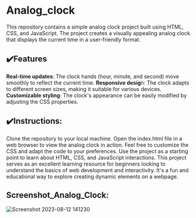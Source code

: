 # Analog_clock

This repository contains a simple analog clock project built using HTML, CSS, and JavaScript.
The project creates a visually appealing analog clock that displays the current time in a user-friendly format.

## :heavy_check_mark:Features

**Real-time updates**: The clock hands (hour, minute, and second) move smoothly to reflect the current time.
**Responsive desig**n: The clock adapts to different screen sizes, making it suitable for various devices.
**Customizable styling**: The clock's appearance can be easily modified by adjusting the CSS properties.


## :heavy_check_mark:Instructions:

Clone the repository to your local machine.
Open the index.html file in a web browser to view the analog clock in action.
Feel free to customize the CSS and adapt the code to your preferences.
Use the project as a starting point to learn about HTML, CSS, and JavaScript interactions.
This project serves as an excellent learning resource for beginners looking to understand the basics of web development and interactivity.
It's a fun and educational way to explore creating dynamic elements on a webpage.

## Screenshot_Analog_Clock:

![Screenshot 2023-08-12 141230](https://github.com/20R01A05C5/Project-AnalogClock/assets/123346414/73f4f89f-69ad-4e47-95cf-3327ef2ea05f)
